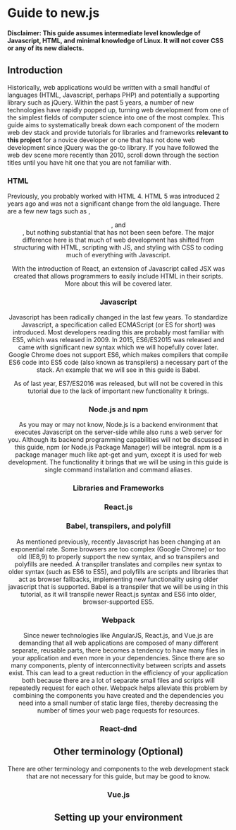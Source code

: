 # Guide to new.js

#### Disclaimer: This guide assumes intermediate level knowledge of Javascript, HTML, and minimal knowledge of Linux. It will not cover CSS or any of its new dialects.

## Introduction

Historically, web applications would be written with a small handful of languages (HTML, Javascript, perhaps PHP) and potentially a supporting library such as jQuery. Within the past 5 years, a number of new technologies have rapidly popped up, turning web development from one of the simplest fields of computer science into one of the most complex. This guide aims to systematically break down each component of the modern web dev stack and provide tutorials for libraries and frameworks **relevant to this project** for a novice developer or one that has not done web development since jQuery was the go-to library. If you have followed the web dev scene more recently than 2010, scroll down through the section titles until you have hit one that you are not familiar with.

### HTML

Previously, you probably worked with HTML 4. HTML 5 was introduced 2 years ago and was not a significant change from the old language. There are a few new tags such as <canvas>, <header>, and <footer>, but nothing substantial that has not been seen before. The major difference here is that much of web development has shifted from structuring with HTML, scripting with JS, and styling with CSS to coding much of everything with Javascript.

With the introduction of React, an extension of Javascript called JSX was created that allows programmers to easily include HTML in their scripts. More about this will be covered later.

### Javascript

Javascript has been radically changed in the last few years. To standardize Javascript, a specification called ECMAScript (or ES for short) was introduced. Most developers reading this are probably most familiar with ES5, which was released in 2009. In 2015, ES6/ES2015 was released and came with significant new syntax which we will hopefully cover later. Google Chrome does not support ES6, which makes compilers that compile ES6 code into ES5 code (also known as transpilers) a necessary part of the stack. An example that we will see in this guide is Babel.

As of last year, ES7/ES2016 was released, but will not be covered in this tutorial due to the lack of important new functionality it brings.

### Node.js and npm

As you may or may not know, Node.js is a backend environment that executes Javascript on the server-side while also runs a web server for you. Although its backend programming capabilities will not be discussed in this guide, npm (or Node.js Package Manager) will be integral. npm is a package manager much like apt-get and yum, except it is used for web development. The functionality it brings that we will be using in this guide is single command installation and command aliases.

### Libraries and Frameworks



### React.js



### Babel, transpilers, and polyfill

As mentioned previously, recently Javascript has been changing at an exponential rate. Some browsers are too complex (Google Chrome) or too old (IE8,9) to properly support the new syntax, and so transpilers and polyfills are needed. A transpiler translates and compiles new syntax to older syntax (such as ES6 to ES5), and polyfills are scripts and libraries that act as browser fallbacks, implementing new functionality using older javascript that is supported. Babel is a transpiler that we will be using in this tutorial, as it will transpile newer React.js syntax and ES6 into older, browser-supported ES5.

### Webpack

Since newer technologies like AngularJS, React.js, and Vue.js are demanding that all web applications are composed of many different separate, reusable parts, there becomes a tendency to have many files in your application and even more in your dependencies. Since there are so many components, plenty of interconnectivity between scripts and assets exist. This can lead to a great reduction in the efficiency of your application both because there are a lot of separate small files and scripts will repeatedly request for each other. Webpack helps alleviate this problem by combining the components you have created and the dependencies you need into a small number of static large files, thereby decreasing the number of times your web page requests for resources.

### React-dnd

## Other terminology (Optional)

There are other terminology and components to the web development stack that are not necessary for this guide, but may be good to know.

### Vue.js

## Setting up your environment